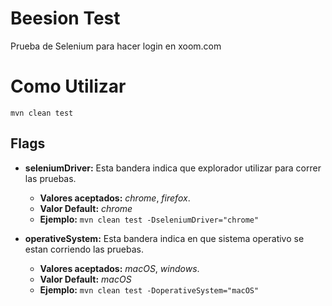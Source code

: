 # Beesion Test
Prueba de Selenium para hacer login en xoom.com

# Como Utilizar
`mvn clean test`

## Flags
* **seleniumDriver:** Esta bandera indica que explorador utilizar para correr las pruebas. 
  * **Valores aceptados:** _chrome_, _firefox_.
  * **Valor Default:** _chrome_
  * **Ejemplo:**
    `mvn clean test -DseleniumDriver="chrome"`
    
* **operativeSystem:** Esta bandera indica en que sistema operativo se estan corriendo las pruebas.
  * **Valores aceptados:** _macOS_, _windows_.
  * **Valor Default:** _macOS_
  * **Ejemplo:**
    `mvn clean test -DoperativeSystem="macOS"`
